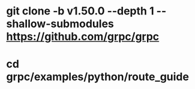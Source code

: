# git clone -b v1.50.0 --depth 1 --shallow-submodules https://github.com/grpc/grpc
# cd grpc/examples/python/route_guide

